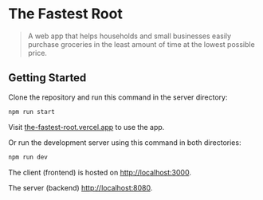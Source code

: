 # The Fastest Root 
> A web app that helps households and small businesses easily purchase groceries in the least amount of time at the lowest possible price.

## Getting Started
Clone the repository and run this command in the server directory:
```bash
npm run start
```
Visit [the-fastest-root.vercel.app](the-fastest-root.vercel.app) to use the app.

Or run the development server using this command in both directories:
```bash
npm run dev
```

The client (frontend) is hosted on [http://localhost:3000](http://localhost:3000).

The server (backend) [http://localhost:8080](http://localhost:8080). 
